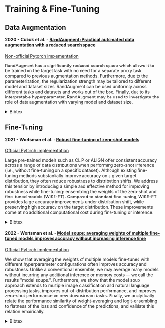 # Training & Fine-Tuning

## Data Augmentation


#### 2020 - Cubuk et al. - [RandAugment: Practical automated data augmentation with a reduced search space](https://arxiv.org/abs/1909.13719)

[Non-official Pytorch implementation](https://github.com/ildoonet/pytorch-randaugment)

RandAugment has a significantly reduced search space which allows it to be trained on the target task with no need for a separate proxy task compared to previous augmentation methods. Furthermore, due to the parameterization, the regularization strength may be tailored to different model and dataset sizes. RandAugment can be used uniformly across different tasks and datasets and works out of the box.  Finally, due to its interpretable hyperparameter, RandAugment may be used to investigate the role of data augmentation with varying model and dataset size. 

<details>
<summary>Bibtex</summary>
```
@inproceedings{CubukRandAugment2020,
 author = {Cubuk, Ekin Dogus and Zoph, Barret and Shlens, Jon and Le, Quoc},
 booktitle = {Advances in Neural Information Processing Systems},
 editor = {H. Larochelle and M. Ranzato and R. Hadsell and M.F. Balcan and H. Lin},
 pages = {18613--18624},
 publisher = {Curran Associates, Inc.},
 title = {RandAugment: Practical Automated Data Augmentation with a Reduced Search Space},
 url = {https://proceedings.neurips.cc/paper_files/paper/2020/file/d85b63ef0ccb114d0a3bb7b7d808028f-Paper.pdf},
 volume = {33},
 year = {2020}
}
```
</details>

## Fine-Tuning


#### 2021 - Wortsman et al. - [Robust fine-tuning of zero-shot models](https://arxiv.org/abs/2109.01903)

[Official Pytorch implementation](https://github.com/mlfoundations/wise-ft) 

Large pre-trained models such as CLIP or ALIGN offer consistent accuracy across a range of data distributions when performing zero-shot inference (i.e., without fine-tuning on a specific dataset). Although existing fine-tuning methods substantially improve accuracy on a given target distribution, they often reduce robustness to distribution shifts. We address this tension by introducing a simple and effective method for improving robustness while fine-tuning: ensembling the weights of the zero-shot and fine-tuned models (WiSE-FT). Compared to standard fine-tuning, WiSE-FT provides large accuracy improvements under distribution shift, while preserving high accuracy on the target distribution. These improvements come at no additional computational cost during fine-tuning or inference.


<details>
<summary>Bibtex</summary>
```
@InProceedings{WortsmanFineTuning2022,
    author    = {Wortsman, Mitchell and Ilharco, Gabriel and Kim, Jong Wook and Li, Mike and Kornblith, Simon and Roelofs, Rebecca and Lopes, Raphael Gontijo and Hajishirzi, Hannaneh and Farhadi, Ali and Namkoong, Hongseok and Schmidt, Ludwig},
    title     = {Robust Fine-Tuning of Zero-Shot Models},
    booktitle = {Proceedings of the IEEE/CVF Conference on Computer Vision and Pattern Recognition (CVPR)},
    month     = {June},
    year      = {2022},
    pages     = {7959-7971}
}
```
</details>


#### 2022 - Wortsman et al. - [Model soups: averaging weights of multiple fine-tuned models improves accuracy without increasing inference time](https://arxiv.org/abs/2203.05482)

[Official Pytorch implementation](https://github.com/mlfoundations/model-soups)

We show that averaging the weights of multiple models fine-tuned with different hyperparameter configurations often improves accuracy and robustness. Unlike a conventional ensemble, we may average many models without incurring any additional inference or memory costs -- we call the results "model soups.". Furthermore, we show that the model soup approach extends to multiple image classification and natural language processing tasks, improves out-of-distribution performance, and improves zero-shot performance on new downstream tasks. Finally, we analytically relate the performance similarity of weight-averaging and logit-ensembling to flatness of the loss and confidence of the predictions, and validate this relation empirically. 

<details>
<summary>Bibtex</summary>
```
@InProceedings{WortsmanSoup2022,
  title = 	 {Model soups: averaging weights of multiple fine-tuned models improves accuracy without increasing inference time},
  author =       {Wortsman, Mitchell and Ilharco, Gabriel and Gadre, Samir Ya and Roelofs, Rebecca and Gontijo-Lopes, Raphael and Morcos, Ari S and Namkoong, Hongseok and Farhadi, Ali and Carmon, Yair and Kornblith, Simon and Schmidt, Ludwig},
  booktitle = 	 {Proceedings of the 39th International Conference on Machine Learning},
  pages = 	 {23965--23998},
  year = 	 {2022},
  editor = 	 {Chaudhuri, Kamalika and Jegelka, Stefanie and Song, Le and Szepesvari, Csaba and Niu, Gang and Sabato, Sivan},
  volume = 	 {162},
  series = 	 {Proceedings of Machine Learning Research},
  month = 	 {17--23 Jul},
  publisher =    {PMLR},
  pdf = 	 {https://proceedings.mlr.press/v162/wortsman22a/wortsman22a.pdf},
  url = 	 {https://proceedings.mlr.press/v162/wortsman22a.html}
}
```
</details>